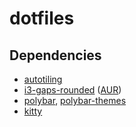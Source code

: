 # dotfiles

## Dependencies
- [autotiling](https://github.com/nwg-piotr/autotiling)
- [i3-gaps-rounded](https://github.com/resloved/i3) ([AUR](https://aur.archlinux.org/packages/i3-gaps-rounded-git/))
- [polybar](https://github.com/polybar/polybar), [polybar-themes](https://github.com/adi1090x/polybar-themes)
- [kitty](https://github.com/kovidgoyal/kitty)
